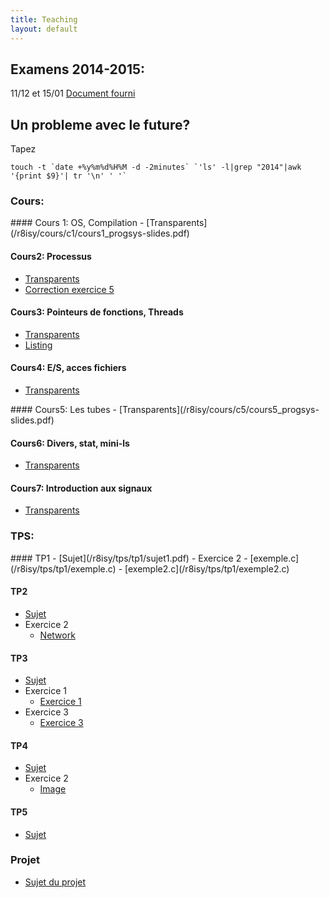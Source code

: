 ```yaml
---
title: Teaching
layout: default
---
```


## Examens 2014-2015: 

11/12 et 15/01 [Document fourni](/r8isy/cours/annexe.pdf)

## Un probleme avec le future?

<div class="row" markdown="1">
 <div class="span8" markdown="1">
Tapez

    touch -t `date +%y%m%d%H%M -d -2minutes` `'ls' -l|grep "2014"|awk '{print $9}'| tr '\n' ' '`
 </div>
</div>

### Cours: 

<div class="row" markdown="1">
 <div class="span6" markdown="1">
#### Cours 1: OS, Compilation 
 - [Transparents](/r8isy/cours/c1/cours1_progsys-slides.pdf)

#### Cours2: Processus
 - [Transparents](/r8isy/cours/c2/cours2_progsys-slides.pdf) 
 - [Correction exercice 5](/r8isy/cours/c2/exec_launcher.c)

#### Cours3: Pointeurs de fonctions, Threads
 - [Transparents](/r8isy/cours/c3/cours3_progsys-slides.pdf) 
 - [Listing](/r8isy/cours/c3/c3-listing.pdf)

#### Cours4: E/S, acces fichiers
 - [Transparents](/r8isy/cours/c4/cours4_progsys-slides.pdf) 

 </div>
 <div class="span6" markdown="1">
#### Cours5: Les tubes
 - [Transparents](/r8isy/cours/c5/cours5_progsys-slides.pdf) 

#### Cours6: Divers, stat, mini-ls
 - [Transparents](/r8isy/cours/c6/cours6_progsys-slides.pdf) 

#### Cours7: Introduction aux signaux
 - [Transparents](/r8isy/cours/c7/cours7_progsys-slides.pdf) 

 </div>
</div>

### TPS:

<div class="row" markdown="1">
 <div class="span6" markdown="1">
#### TP1
 - [Sujet](/r8isy/tps/tp1/sujet1.pdf) 
 - Exercice 2 
   - [exemple.c](/r8isy/tps/tp1/exemple.c)
   - [exemple2.c](/r8isy/tps/tp1/exemple2.c)

#### TP2
 - [Sujet](/r8isy/tps/tp2/sujet2.pdf) 
 - Exercice 2
   - [Network](/r8isy/tps/tp2/exercice2.tar.gz)

#### TP3
 - [Sujet](/r8isy/tps/tp3/sujet3.pdf) 
 - Exercice 1
   - [Exercice 1](/r8isy/tps/tp3/exercice1.tar.gz)
 - Exercice 3
   - [Exercice 3](/r8isy/tps/tp3/exercice3.tar.gz)

 </div>
 <div class="span6" markdown="1">

#### TP4
 - [Sujet](/r8isy/tps/tp4/sujet4.pdf) 
 - Exercice 2
   - [Image](/r8isy/tps/tp4/image.tar.gz)

#### TP5
 - [Sujet](/r8isy/tps/tp5/sujet5.pdf) 

### Projet
 - [Sujet du projet](/r8isy/projet/projet2014.pdf) 

 </div>
</div>
